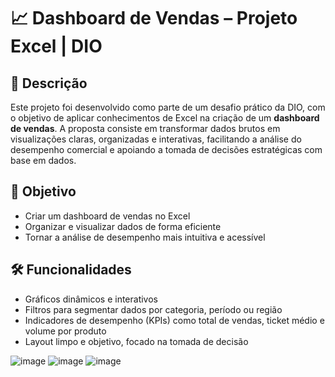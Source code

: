 # 📈 Dashboard de Vendas – Projeto Excel | DIO

## 📌 Descrição

Este projeto foi desenvolvido como parte de um desafio prático da DIO, com o objetivo de aplicar conhecimentos de Excel na criação de um **dashboard de vendas**. A proposta consiste em transformar dados brutos em visualizações claras, organizadas e interativas, facilitando a análise do desempenho comercial e apoiando a tomada de decisões estratégicas com base em dados.

## 🎯 Objetivo

- Criar um dashboard de vendas no Excel
- Organizar e visualizar dados de forma eficiente
- Tornar a análise de desempenho mais intuitiva e acessível

## 🛠 Funcionalidades

- Gráficos dinâmicos e interativos
- Filtros para segmentar dados por categoria, período ou região
- Indicadores de desempenho (KPIs) como total de vendas, ticket médio e volume por produto
- Layout limpo e objetivo, focado na tomada de decisão

![image](https://github.com/user-attachments/assets/c313033c-3e76-4eab-9f0c-8cd7b5659e22)
![image](https://github.com/user-attachments/assets/76d16c06-4632-4b6d-9758-da6c6c241afc)
![image](https://github.com/user-attachments/assets/9bc30acc-e185-4383-b21a-332738b8450e)
